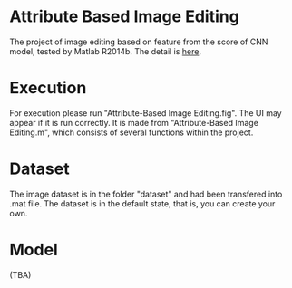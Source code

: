 # Attribute Based Image Editing
The project of image editing based on feature from the score of CNN model, tested by Matlab R2014b.
The detail is [here](http://etd.lib.nctu.edu.tw/cgi-bin/gs32/hugsweb.cgi/ccd=y04kzU/record?r1=1&h1=0#XXXX).

# Execution
For execution please run "Attribute-Based Image Editing.fig". The UI may appear if it is run correctly. It is made from "Attribute-Based Image Editing.m", which consists of several functions within the project.

# Dataset
The image dataset is in the folder "dataset" and had been transfered into .mat file. The dataset is in the default state, that is, you can create your own.

# Model
(TBA)
